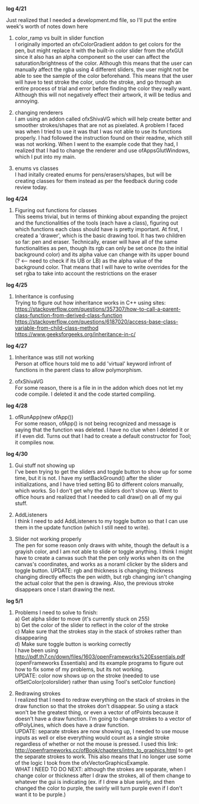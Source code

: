 **log 4/21**    

Just realized that I needed a development.md file, so I'll put the entire week's worth of notes down here

1. color_ramp vs built in slider function  
  I originally imported an ofxColorGradient addon to get colors for the pen, but might replace it with the built-in color slider from the ofxGUI since it also has an alpha component so the user can affect the saturation/brightness of the color.  Although this means that the user can manually affect the rgba using 4 different sliders, the user might not be able to see the sample of the color beforehand.  This means that the user will have to test stroke the color, undo the stroke, and go through an entire process of trial and error before finding the color they really want.  Although this will not negatively effect their artwork, it will be tedius and annoying.

2. changing renderers  
  I am using an addon called ofxShivaVG which will help create better and smoother strokes/shapes that are not as pixelated.  A problem I faced was when I tried to use it was that I was not able to use its functions properly.  I had followed the instruction found on their readme, which still was not working.  When I went to the example code that they had, I realized that I had to change the renderer and use ofAppsGlutWindows, which I put into my main.
 
3. enums vs classes  
  I had initally created enums for pens/erasers/shapes, but will be creating classes for them instead as per the feedback during code review today.

**log 4/24**  
1. Figuring out functions for classes  
  This seems trivial, but in terms of thinking about expanding the project and the functionalities of the tools (each have a class), figuring out which functions each class should have is pretty important.  At first, I created a 'drawer', which is the basic drawing tool.  It has two children so far: pen and eraser.  Technically, eraser will have all of the same functionalities as pen, though its rgb can only be set once (to the initial background color) and its alpha value can change with its upper bound (? <-- need to check if its UB or LB) as the alpha value of the background color. That means that I will have to write overrides for the set rgba to take into account the restrictions on the eraser 

**log 4/25**
1. Inheritance is confusing  
  Trying to figure out how inheritance works in C++ using sites:  
  https://stackoverflow.com/questions/357307/how-to-call-a-parent-class-function-from-derived-class-function  
  https://stackoverflow.com/questions/6187020/access-base-class-variable-from-child-class-method  
  https://www.geeksforgeeks.org/inheritance-in-c/  
  
**log 4/27**
1. Inheritance was still not working  
  Person at office hours told me to add 'virtual' keyword infront of functions in the parent class to allow polymorphism.  
  
2. ofxShivaVG  
  For some reason, there is a file in in the addon which does not let my code compile.  I deleted it and the code started compiling.
  
**log 4/28**  
1. ofRunApp(new ofApp())  
  For some reason, ofApp() is not being recognized and message is saying that the function was deleted.  I have no clue when I deleted it or if I even did.  Turns out that I had to create a default constructor for Tool; it compiles now.

**log 4/30**  
1. Gui stuff not showing up  
  I've been trying to get the sliders and toggle button to show up for some time, but it is not.  I have my setBackGround() after the slider initializations, and I have tried setting BG to different colors manually, which works.  So I don't get why the sliders don't show up. Went to office hours and realized that I needed to call draw() on all of my gui stuff.

2. AddListeners  
  I think I need to add AddListeners to my toggle button so that I can use them in the update function (which I still need to write).   

3. Slider not working properly  
  The pen for some reason only draws with white, though the default is a grayish color, and I am not able to slide or toggle anything.  I think I might have to create a canvas such that the pen only works when its on the canvas's coordinates, and works as a noraml clicker by the sliders and toggle button.
  UPDATE:  rgb and thickness is changing; thickness changing directly effects the pen width, but rgb changing isn't changing the actual color that the pen is drawing.  Also, the previous stroke disappears once I start drawing the next.
  
**log 5/1**  
1. Problems I need to solve to finish:  
    a) Get alpha slider to move (it's currently stuck on 255)  
    b) Get the color of the slider to reflect in the color of the stroke  
    c) Make sure that the strokes stay in the stack of strokes rather than disappearing  
    d) Make sure toggle button is working correctly  
I have been using http://pdf.th7.cn/down/files/1603/openFrameworks%20Essentials.pdf (openFrameworks Essentials) and its example programs to figure out how to fix some of my problems, but its not working.  
  UPDATE: color now shows up on the stroke (needed to use ofSetColor(colorslider) rather than using Tool's setColor function) 
  
2. Redrawing strokes  
  I realized that I need to redraw everything on the stack of strokes in the draw function so that the strokes don't disappear.  So using a stack won't be the greatest thing, or even a vector of ofPoints because it doesn't have a draw function.  I'm going to change strokes to a vector of ofPolyLines, which does have a draw function.  
  UPDATE: separate strokes are now showing up, I needed to use mouse inputs as well or else everything would count as a single stroke regardless of whether or not the mouse is pressed.  I used this link: http://openframeworks.cc/ofBook/chapters/intro_to_graphics.html to get the separate strokes to work.  This also means that I no longer use some of the logic I took from the ofxVectorGraphicsExample.  
  WHAT I NEED TO DO NEXT: although the strokes are separate, when I change color or thickness after I draw the strokes, all of them change to whatever the gui is indicating (ex. if I drew a blue swirly, and then changed the color to purple, the swirly will turn purple even if I don't want it to be purple.)
